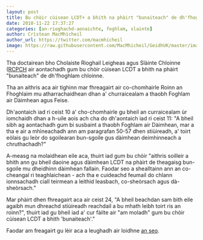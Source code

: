 ```yaml
---
layout: post
title: Bu chòir cùisean LCDT+ a bhith na phàirt "bunaiteach" de dh'fhoghlam chloinne
date: 2018-11-22 17:37:27
categories: [an-rioghachd-aonaichte, foghlam, slainte]
author: Crìstean MacMhìcheil
author_url: https://twitter.com/macmhicheil
image: https://raw.githubusercontent.com/MacMhicheil/GeidhUK/master/images/2018-11-22-bu-choir-cuisean-lcdt-a-bhith-na-phairt-bunaiteach-de-dhfhoghlam-chloinne.jpg
---
```


Tha doctairean bho Cholaiste Rìoghail Leigheas agus Slàinte Chloinne ([RCPCH](https://www.rcpch.ac.uk/) air aontachadh gum bu chòir cùisean LCDT a bhith na phàirt "bunaiteach" de dh'fhoghlam chloinne.

<!--more-->

Tha an aithris aca air tighinn mar fhreagairt air co-chomhairle Roinn an Fhoghlaim mu atharrachaidhean dhan a' churraicealam a thaobh Foghlam air Dàimhean agus Feise.

Dh'aontaich iad ri ceist 10 a' cho-chomhairle gu bheil an curraicealam ùr iomchaidh dhan a h-uile aois ach cha do dh'aontaich iad ri ceist 11: "A bheil sibh ag aontachadh gum bi susbaint a thaobh Foghlam air Dàimhean, mar a tha e air a mhìneachadh ann am paragrafan 50-57 dhen stiùireadh, a' toirt eòlais gu leòr do sgoilearan bun-sgoile gus dàimhean deimhinneach a chruthachadh?"

A-measg na molaidhean eile aca, thuirt iad gum bu chòir "aithris soilleir a bhith ann gu bheil daoine agus dàimhean LCDT na phàirt de theagaisg bun-sgoile mu dheidhinn dàimhean fallain. Faodar seo a shealltainn ann an co-cheangal ri teaghlaichean - ach tha e cuideachd feumail do chlann ionnsachadh ciall teirmean a leithid leasbach, co-sheòrsach agus dà-sheòrsach."

Mar phàirt dhen fhreagairt aca air ceist 24, "A bheil beachdan sam bith eile agaibh mun dhreachd stiùireadh reachdail a bu mhath leibh toirt ris an roinn?", thuirt iad gu bheil iad a' cur fàilte air "am moladh" gum bu chòir cùisean LCDT a bhith 'bunaiteach'."

Faodar am freagairt gu lèir aca a leughadh air loidhne [an seo](https://www.rcpch.ac.uk/sites/default/files/2018-11/rcpch_response_to_consultation_on_relationships_education_relationships_and_sex_education_and_health_education_-_final.pdf).
